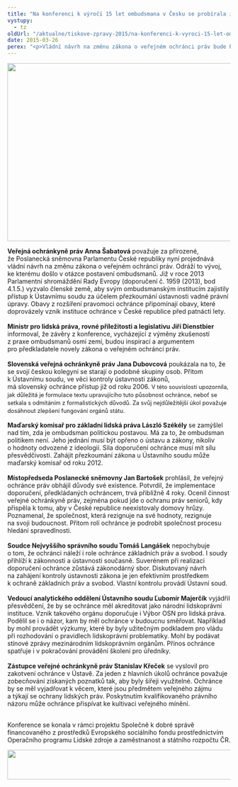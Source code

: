 ```yaml
---
title: "Na konferenci k výročí 15 let ombudsmana v Česku se probírala i novela zákona o ochránci"
vystupy:
  - tz
oldUrl: "/aktualne/tiskove-zpravy-2015/na-konferenci-k-vyroci-15-let-ombudsmana-v-cesku-se-probirala-i-novela-zakona-o-ochranci"
date: 2015-03-26
perex: "<p>Vládní návrh na změnu zákona o veřejném ochránci práv bude Poslanecká sněmovna ČR projednávat už v úterý 31. března. Proto bylo toto téma jedním z hlavním bodů prvního dne výroční konference k patnácti rokům od založení instituce veřejného ochránce práv v Česku.</p>"
---
```


<!-- imported from the old website -->

<p><img src="https://www.ochrance.cz/uploads/RTEmagicC_15let_ombu_01.jpg.jpg" height="402" width="602" alt="" /></p><p></p><p class="align-blok"><b>Veřejná ochránkyně práv Anna Šabatová</b> považuje za přirozené, že Poslanecká sněmovna Parlamentu České republiky nyní projednává vládní návrh na změnu zákona o veřejném ochránci práv. Odráží to vývoj, ke kterému došlo v otázce postavení ombudsmanů. Již v roce 2013 Parlamentní shromáždění Rady Evropy (doporučení č. 1959 (2013), bod 4.1.5.) vyzvalo členské země, aby svým ombudsmanským institucím zajistily přístup k Ústavnímu soudu za účelem přezkoumání ústavnosti vadné právní úpravy. Obavy z rozšíření pravomoci ochránce připomínají obavy, které doprovázely vznik instituce ochránce v České republice před patnácti lety. <br /><br /><b>Ministr pro lidská práva, rovné příležitosti a legislativu Jiří Dienstbier</b> informoval, že závěry z konference, vycházející z výměny zkušeností z praxe ombudsmanů osmi zemí, budou inspirací a argumentem pro předkladatele novely zákona o veřejném ochránci práv.<br /><br /><b>Slovenská veřejná ochránkyně práv Jana Dubovcová</b> poukázala na to, že se svojí českou kolegyní se starají o podobné skupiny osob. Přitom k Ústavnímu soudu, ve věci kontroly ústavnosti zákonů, má slovenský ochránce přístup již od roku 2006. <span style="FONT-SIZE: 12.8px; LINE-HEIGHT: 17.92px">V této souvislosti upozornila, jak důležitá je formulace textu upravujícího tuto působnost ochránce, neboť se setkala s odmítáním z formalistických důvodů. Za svůj nejdůležitější úkol považuje dosáhnout zlepšení fungování orgánů státu. </span></p><p class="align-blok align-left"><b>Maďarský komisař pro základní lidská práva László Székély</b> se zamýšlel nad tím, zda je ombudsman politickou postavou. Má za to, že ombudsman politikem není. Jeho jednání musí být opřeno o ústavu a zákony, nikoliv o hodnoty odvozené z ideologií. Síla doporučení ochránce musí mít sílu přesvědčivosti. Zahájit přezkoumání zákona u Ústavního soudu může maďarský komisař od roku 2012.<br /><br /><b>Místopředseda Poslanecké sněmovny Jan Bartošek</b> prohlásil, že veřejný ochránce práv obhájil důvody své existence. Potvrdil, že implementace doporučení, předkládaných ochráncem, trvá přibližně 4 roky. Ocenil činnost veřejné ochránkyně práv, zejména pokud jde o ochranu práv seniorů, kdy přispěla k tomu, aby v České republice neexistovaly domovy hrůzy. Poznamenal, že společnost, která rezignuje na své hodnoty, rezignuje na svoji budoucnost. Přitom rolí ochránce je podrobit společnost procesu hledání spravedlnosti.<br /><br /><b>Soudce Nejvyššího správního soudu Tomáš Langášek</b> nepochybuje o tom, že ochránci náleží i role ochránce základních práv a svobod. I soudy přihlíží k zákonnosti a ústavnosti současně. Suverénem při realizaci doporučení ochránce zůstává zákonodárný sbor. Diskutovaný návrh na zahájení kontroly ústavnosti zákona je jen efektivním prostředkem k ochraně základních práv a svobod. Vlastní kontrolu provádí Ústavní soud.<br /><br /><b>Vedoucí analytického oddělení Ústavního soudu Ľubomír Majerčík</b> vyjádřil přesvědčení, že by se ochránce měl akreditovat jako národní lidskoprávní instituce. Vznik takového orgánu doporučuje i Výbor OSN pro lidská práva. Podělil se i o názor, kam by měl ochránce v budoucnu směřovat. Například by mohl provádět výzkumy, které by byly užitečným podkladem pro vládu při rozhodování o pravidlech lidskoprávní problematiky. Mohl by podávat stínové zprávy mezinárodním lidskoprávním orgánům. Přínos ochránce spatřuje i v pokračování provádění školení pro úředníky.<br /><br /><b>Zástupce veřejné ochránkyně práv Stanislav Křeček</b> se vyslovil pro zakotvení ochránce v Ústavě. Za jeden z hlavních úkolů ochránce považuje zobecňování získaných poznatků tak, aby byly šířeji využitelné. Ochránce by se měl vyjadřovat k věcem, které jsou předmětem veřejného zájmu a týkají se ochrany lidských práv. Poskytnutím kvalifikovaného právního názoru může ochránce přispívat ke kultivaci veřejného mínění. <br /><br /></p><p class="align-blok align-left"><span style="FONT-SIZE: 12.8px; LINE-HEIGHT: 17.92px"> </span></p><p>Konference se konala v rámci projektu Společně k dobré správě financovaného z prostředků Evropského sociálního fondu prostřednictvím Operačního programu Lidské zdroje a zaměstnanost a státního rozpočtu ČR.</p><p><img src="https://www.ochrance.cz/uploads/RTEmagicC_esf_eu_04.jpg.jpg" height="67" width="622" alt="" /></p>
